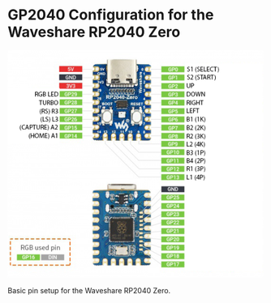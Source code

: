 # GP2040 Configuration for the Waveshare RP2040 Zero

![Pin Mapping](assets/WaveshareRP2040Zero.jpg)

Basic pin setup for the Waveshare RP2040 Zero.

